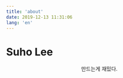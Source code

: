 ```yaml
---
title: 'about'
date: 2019-12-13 11:31:06
lang: 'en'
---
```


# Suho Lee

<div align="center">

만드는게 재밌다.

</div>
